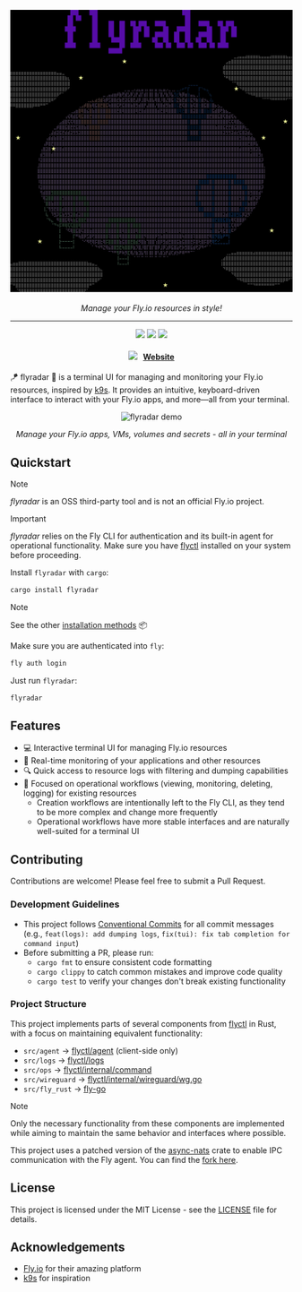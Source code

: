 <p align="center">
    <img src="https://raw.githubusercontent.com/furkankly/flyradar/main/website/priv/flyradar.png" width="600" />
</p>

<p align="center">
<em>Manage your Fly.io resources in style!</em>
</p>

<hr/>

<p align="center">
<a href="https://crates.io/crates/flyradar"><img src="https://img.shields.io/crates/v/flyradar.svg?style=flat&labelColor=1d1d1d&color=5b21b6&logo=Rust&logoColor=white" /></a>
<a href="https://github.com/furkankly/homebrew-tap"><img src="https://img.shields.io/badge/homebrew-available-success?style=flat&labelColor=1d1d1d&color=5b21b6&logo=homebrew&logoColor=white" /></a>
<a href="https://github.com/furkankly/flyradar/actions?query=workflow%3A%22release%22"><img src="https://img.shields.io/github/actions/workflow/status/furkankly/flyradar/release.yml?style=flat&labelColor=1d1d1d6&color=white&logo=GitHub%20Actions&logoColor=white&label=deploy" /></a>
</p>

<h4 align="center">
  <img src="https://raw.githubusercontent.com/furkankly/flyradar/main/website/priv/flyradar.svg" width="64" ></img>
  &nbsp;
<a href="https://flyradar.fly.dev/">Website</a>

</h4>

🪁 flyradar 🌟 is a terminal UI for managing and monitoring your Fly.io resources, inspired by [k9s](https://github.com/derailed/k9s). It provides an intuitive, keyboard-driven interface to interact with your Fly.io apps, and more—all from your terminal.

<p align="center">
  <img src="https://via.placeholder.com/800x400?text=flyradar+demo" alt="flyradar demo" width="80%" />
</p>

<p align="center">
<em>Manage your Fly.io apps, VMs, volumes and secrets - all in your terminal</em>
</p>

## Quickstart

> [!NOTE]
>
> _flyradar_ is an OSS third-party tool and is not an official Fly.io project.

> [!IMPORTANT]
>
> _flyradar_ relies on the Fly CLI for authentication and its built-in agent for operational functionality. Make sure you have [flyctl](https://fly.io/docs/hands-on/install-flyctl/) installed on your system before proceeding.

Install `flyradar` with `cargo`:

```bash
cargo install flyradar
```

> [!NOTE]  
> See the other [installation methods](https://flyradar.fly.dev/#installation) 📦

Make sure you are authenticated into `fly`:

```bash
fly auth login
```

Just run `flyradar`:

```bash
flyradar
```

## Features

- 💻 Interactive terminal UI for managing Fly.io resources
- 🔄 Real-time monitoring of your applications and other resources
- 🔍 Quick access to resource logs with filtering and dumping capabilities
- 🎯 Focused on operational workflows (viewing, monitoring, deleting, logging) for existing resources
  - Creation workflows are intentionally left to the Fly CLI, as they tend to be more complex and change more frequently
  - Operational workflows have more stable interfaces and are naturally well-suited for a terminal UI

## Contributing

Contributions are welcome! Please feel free to submit a Pull Request.

### Development Guidelines

- This project follows [Conventional Commits](https://www.conventionalcommits.org/) for all commit messages (e.g., `feat(logs): add dumping logs`, `fix(tui): fix tab completion for command input`)
- Before submitting a PR, please run:
  - `cargo fmt` to ensure consistent code formatting
  - `cargo clippy` to catch common mistakes and improve code quality
  - `cargo test` to verify your changes don't break existing functionality

### Project Structure

This project implements parts of several components from [flyctl](https://github.com/superfly/flyctl) in Rust, with a focus on maintaining equivalent functionality:

- `src/agent` → [flyctl/agent](https://github.com/superfly/flyctl/tree/master/agent) (client-side only)
- `src/logs` → [flyctl/logs](https://github.com/superfly/flyctl/tree/master/logs)
- `src/ops` → [flyctl/internal/command](https://github.com/superfly/flyctl/tree/master/internal/command)
- `src/wireguard` → [flyctl/internal/wireguard/wg.go](https://github.com/superfly/flyctl/blob/master/internal/wireguard/wg.go)
- `src/fly_rust` → [fly-go](https://github.com/superfly/fly-go)

> [!NOTE]
>
> Only the necessary functionality from these components are implemented while aiming to maintain the same behavior and interfaces where possible.

This project uses a patched version of the [async-nats](https://github.com/nats-io/nats.rs/tree/main) crate to enable IPC communication with the Fly agent. You can find the [fork here](https://github.com/furkankly/nats.rs/tree/ipc-support).

## License

This project is licensed under the MIT License - see the [LICENSE](./LICENSE) file for details.

## Acknowledgements

- [Fly.io](https://fly.io) for their amazing platform
- [k9s](https://github.com/derailed/k9s) for inspiration
